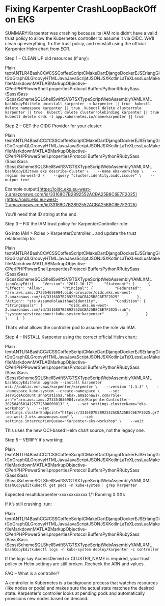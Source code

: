 Fixing Karpenter CrashLoopBackOff on EKS
========================================

SUMMARY:Karpenter was crashing because its IAM role didn’t have a valid trust policy to allow the Kubernetes controller to assume it via OIDC. We’ll clean up everything, fix the trust policy, and reinstall using the official Karpenter Helm chart from ECR.

Step 1 – CLEAN UP old resources (if any):

Plain textANTLR4BashCC#CSSCoffeeScriptCMakeDartDjangoDockerEJSErlangGitGoGraphQLGroovyHTMLJavaJavaScriptJSONJSXKotlinLaTeXLessLuaMakefileMarkdownMATLABMarkupObjective-CPerlPHPPowerShell.propertiesProtocol BuffersPythonRRubySass (Sass)Sass (Scss)SchemeSQLShellSwiftSVGTSXTypeScriptWebAssemblyYAMLXML`   bashCopyEdithelm uninstall karpenter -n karpenter || true  kubectl delete namespace karpenter || true  kubectl delete clusterrole karpenter || true  kubectl delete clusterrolebinding karpenter || true  kubectl delete crds -l app.kubernetes.io/name=karpenter || true   `

Step 2 – GET the OIDC Provider for your cluster:

Plain textANTLR4BashCC#CSSCoffeeScriptCMakeDartDjangoDockerEJSErlangGitGoGraphQLGroovyHTMLJavaJavaScriptJSONJSXKotlinLaTeXLessLuaMakefileMarkdownMATLABMarkupObjective-CPerlPHPPowerShell.propertiesProtocol BuffersPythonRRubySass (Sass)Sass (Scss)SchemeSQLShellSwiftSVGTSXTypeScriptWebAssemblyYAMLXML`   bashCopyEditaws eks describe-cluster \    --name eks-workshop \    --region eu-west-2 \    --query "cluster.identity.oidc.issuer" \    --output text   `

Example output:[https://oidc.eks.eu-west-2.amazonaws.com/id/33168D7B2892552ACBA25B8C6E7F2025](https://oidc.eks.eu-west-2.amazonaws.com/id/33168D7B2892552ACBA25B8C6E7F2025)

You’ll need that ID string at the end.

Step 3 – FIX the IAM trust policy for KarpenterController role:

Go into IAM > Roles > KarpenterController... and update the trust relationship to:

Plain textANTLR4BashCC#CSSCoffeeScriptCMakeDartDjangoDockerEJSErlangGitGoGraphQLGroovyHTMLJavaJavaScriptJSONJSXKotlinLaTeXLessLuaMakefileMarkdownMATLABMarkupObjective-CPerlPHPPowerShell.propertiesProtocol BuffersPythonRRubySass (Sass)Sass (Scss)SchemeSQLShellSwiftSVGTSXTypeScriptWebAssemblyYAMLXML`   jsonCopyEdit{    "Version": "2012-10-17",    "Statement": [      {        "Effect": "Allow",        "Principal": {          "Federated": "arn:aws:iam::273354636904:oidc-provider/oidc.eks.eu-west-2.amazonaws.com/id/33168D7B2892552ACBA25B8C6E7F2025"        },        "Action": "sts:AssumeRoleWithWebIdentity",        "Condition": {          "StringEquals": {            "oidc.eks.eu-west-2.amazonaws.com/id/33168D7B2892552ACBA25B8C6E7F2025:sub": "system:serviceaccount:kube-system:karpenter"          }        }      }    ]  }   `

That’s what allows the controller pod to assume the role via IAM.

Step 4 – INSTALL Karpenter using the correct official Helm chart:

Plain textANTLR4BashCC#CSSCoffeeScriptCMakeDartDjangoDockerEJSErlangGitGoGraphQLGroovyHTMLJavaJavaScriptJSONJSXKotlinLaTeXLessLuaMakefileMarkdownMATLABMarkupObjective-CPerlPHPPowerShell.propertiesProtocol BuffersPythonRRubySass (Sass)Sass (Scss)SchemeSQLShellSwiftSVGTSXTypeScriptWebAssemblyYAMLXML`   bashCopyEdithelm upgrade --install karpenter oci://public.ecr.aws/karpenter/karpenter \    --version "1.3.3" \    --namespace kube-system --create-namespace \    --set serviceAccount.annotations."eks\.amazonaws\.com/role-arn"="arn:aws:iam::273354636904:role/KarpenterController-20250405014125772500000013" \    --set settings.clusterName="eks-workshop" \    --set settings.clusterEndpoint="https://33168D7B2892552ACBA25B8C6E7F2025.gr7.eu-west-2.eks.amazonaws.com" \    --set settings.interruptionQueue="Karpenter-eks-workshop" \    --wait   `

This uses the new OCI-based Helm chart source, not the legacy one.

Step 5 – VERIFY it's working:

Plain textANTLR4BashCC#CSSCoffeeScriptCMakeDartDjangoDockerEJSErlangGitGoGraphQLGroovyHTMLJavaJavaScriptJSONJSXKotlinLaTeXLessLuaMakefileMarkdownMATLABMarkupObjective-CPerlPHPPowerShell.propertiesProtocol BuffersPythonRRubySass (Sass)Sass (Scss)SchemeSQLShellSwiftSVGTSXTypeScriptWebAssemblyYAMLXML`   bashCopyEditkubectl get pods -n kube-system | grep karpenter   `

Expected result:karpenter-xxxxxxxxxxxx 1/1 Running 0 XXs

If it’s still crashing, run:

Plain textANTLR4BashCC#CSSCoffeeScriptCMakeDartDjangoDockerEJSErlangGitGoGraphQLGroovyHTMLJavaJavaScriptJSONJSXKotlinLaTeXLessLuaMakefileMarkdownMATLABMarkupObjective-CPerlPHPPowerShell.propertiesProtocol BuffersPythonRRubySass (Sass)Sass (Scss)SchemeSQLShellSwiftSVGTSXTypeScriptWebAssemblyYAMLXML`   bashCopyEditkubectl logs -n kube-system deploy/karpenter -c controller   `

If the logs say AccessDenied or CLUSTER\_NAME is required, your trust policy or Helm settings are still broken. Recheck the ARN and values.

FAQ – What is a controller?

A controller in Kubernetes is a background process that watches resources (like nodes or pods) and makes sure the actual state matches the desired state. Karpenter's controller looks at pending pods and automatically provisions new nodes based on demand.
